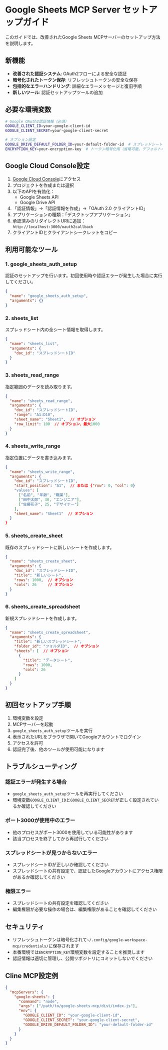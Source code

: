 # Google Sheets MCP Server セットアップガイド

このガイドでは、改善されたGoogle Sheets MCPサーバーのセットアップ方法を説明します。

## 新機能

- **改善された認証システム**: OAuth2フローによる安全な認証
- **暗号化されたトークン保存**: リフレッシュトークンの安全な保存
- **包括的なエラーハンドリング**: 詳細なエラーメッセージと復旧手順
- **新しいツール**: 認証セットアップツールの追加

## 必要な環境変数

```bash
# Google OAuth2認証情報（必須）
GOOGLE_CLIENT_ID=your-google-client-id
GOOGLE_CLIENT_SECRET=your-google-client-secret

# オプション設定
GOOGLE_DRIVE_DEFAULT_FOLDER_ID=your-default-folder-id  # スプレッドシート作成時のデフォルト保存先
ENCRYPTION_KEY=your-encryption-key  # トークン暗号化用（省略可能、デフォルトキーが使用されます）
```

## Google Cloud Console設定

1. [Google Cloud Console](https://console.cloud.google.com/)にアクセス
2. プロジェクトを作成または選択
3. 以下のAPIを有効化：
   - Google Sheets API
   - Google Drive API
4. 「認証情報」→「認証情報を作成」→「OAuth 2.0 クライアントID」
5. アプリケーションの種類：「デスクトップアプリケーション」
6. 承認済みのリダイレクトURIに追加：`http://localhost:3000/oauth2callback`
7. クライアントIDとクライアントシークレットをコピー

## 利用可能なツール

### 1. google_sheets_auth_setup
認証のセットアップを行います。初回使用時や認証エラーが発生した場合に実行してください。

```json
{
  "name": "google_sheets_auth_setup",
  "arguments": {}
}
```

### 2. sheets_list
スプレッドシート内の全シート情報を取得します。

```json
{
  "name": "sheets_list",
  "arguments": {
    "doc_id": "スプレッドシートID"
  }
}
```

### 3. sheets_read_range
指定範囲のデータを読み取ります。

```json
{
  "name": "sheets_read_range",
  "arguments": {
    "doc_id": "スプレッドシートID",
    "range": "A1:D10",
    "sheet_name": "Sheet1",  // オプション
    "row_limit": 100  // オプション、最大1000
  }
}
```

### 4. sheets_write_range
指定位置にデータを書き込みます。

```json
{
  "name": "sheets_write_range",
  "arguments": {
    "doc_id": "スプレッドシートID",
    "start_position": "A1",  // または {"row": 0, "col": 0}
    "values": [
      ["名前", "年齢", "職業"],
      ["田中太郎", 30, "エンジニア"],
      ["佐藤花子", 25, "デザイナー"]
    ],
    "sheet_name": "Sheet1"  // オプション
  }
}
```

### 5. sheets_create_sheet
既存のスプレッドシートに新しいシートを作成します。

```json
{
  "name": "sheets_create_sheet",
  "arguments": {
    "doc_id": "スプレッドシートID",
    "title": "新しいシート",
    "rows": 1000,  // オプション
    "cols": 26     // オプション
  }
}
```

### 6. sheets_create_spreadsheet
新規スプレッドシートを作成します。

```json
{
  "name": "sheets_create_spreadsheet",
  "arguments": {
    "title": "新しいスプレッドシート",
    "folder_id": "フォルダID",  // オプション
    "sheets": [  // オプション
      {
        "title": "データシート",
        "rows": 1000,
        "cols": 26
      }
    ]
  }
}
```

## 初回セットアップ手順

1. 環境変数を設定
2. MCPサーバーを起動
3. `google_sheets_auth_setup`ツールを実行
4. 表示されたURLをブラウザで開いてGoogleアカウントでログイン
5. アクセスを許可
6. 認証完了後、他のツールが使用可能になります

## トラブルシューティング

### 認証エラーが発生する場合
- `google_sheets_auth_setup`ツールを再実行してください
- 環境変数`GOOGLE_CLIENT_ID`と`GOOGLE_CLIENT_SECRET`が正しく設定されているか確認してください

### ポート3000が使用中のエラー
- 他のプロセスがポート3000を使用している可能性があります
- 該当プロセスを終了してから再試行してください

### スプレッドシートが見つからないエラー
- スプレッドシートIDが正しいか確認してください
- スプレッドシートの共有設定で、認証したGoogleアカウントにアクセス権限があるか確認してください

### 権限エラー
- スプレッドシートの共有設定を確認してください
- 編集権限が必要な操作の場合は、編集権限があることを確認してください

## セキュリティ

- リフレッシュトークンは暗号化されて`~/.config/google-workspace-mcp/credentials/`に保存されます
- 本番環境では`ENCRYPTION_KEY`環境変数を設定することを推奨します
- 認証情報は適切に管理し、公開リポジトリにコミットしないでください

## Cline MCP設定例

```json
{
  "mcpServers": {
    "google-sheets": {
      "command": "node",
      "args": ["/path/to/google-sheets-mcp/dist/index.js"],
      "env": {
        "GOOGLE_CLIENT_ID": "your-google-client-id",
        "GOOGLE_CLIENT_SECRET": "your-google-client-secret",
        "GOOGLE_DRIVE_DEFAULT_FOLDER_ID": "your-default-folder-id"
      }
    }
  }
}
